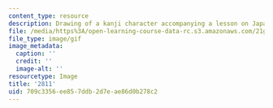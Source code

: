 ```yaml
---
content_type: resource
description: Drawing of a kanji character accompanying a lesson on Japanese.
file: /media/https%3A/open-learning-course-data-rc.s3.amazonaws.com/21g-504-japanese-iv-spring-2009/709c3356ee857ddb2d7eae86d0b278c2_2811.gif
file_type: image/gif
image_metadata:
  caption: ''
  credit: ''
  image-alt: ''
resourcetype: Image
title: '2811'
uid: 709c3356-ee85-7ddb-2d7e-ae86d0b278c2
---
```


